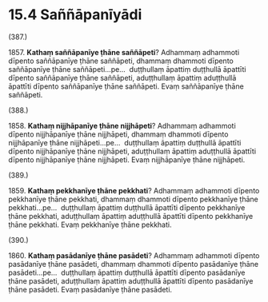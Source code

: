 

# 15.4 Saññāpanīyādi



(387.)

1857\. **Kathaṃ saññāpanīye ṭhāne saññāpeti**? Adhammaṃ adhammoti dīpento saññāpanīye ṭhāne saññāpeti, dhammaṃ dhammoti dīpento saññāpanīye ṭhāne saññāpeti…pe…  duṭṭhullaṃ āpattiṃ duṭṭhullā āpattīti dīpento saññāpanīye ṭhāne saññāpeti, aduṭṭhullaṃ āpattiṃ aduṭṭhullā āpattīti dīpento saññāpanīye ṭhāne saññāpeti. Evaṃ saññāpanīye ṭhāne saññāpeti.

(388.)

1858\. **Kathaṃ nijjhāpanīye ṭhāne nijjhāpeti**? Adhammaṃ adhammoti dīpento nijjhāpanīye ṭhāne nijjhāpeti, dhammaṃ dhammoti dīpento nijjhāpanīye ṭhāne nijjhāpeti…pe…  duṭṭhullaṃ āpattiṃ duṭṭhullā āpattīti dīpento nijjhāpanīye ṭhāne nijjhāpeti, aduṭṭhullaṃ āpattiṃ aduṭṭhullā āpattīti dīpento nijjhāpanīye ṭhāne nijjhāpeti. Evaṃ nijjhāpanīye ṭhāne nijjhāpeti.

(389.)

1859\. **Kathaṃ pekkhanīye ṭhāne pekkhati**? Adhammaṃ adhammoti dīpento pekkhanīye ṭhāne pekkhati, dhammaṃ dhammoti dīpento pekkhanīye ṭhāne pekkhati…pe…  duṭṭhullaṃ āpattiṃ duṭṭhullā āpattīti dīpento pekkhanīye ṭhāne pekkhati, aduṭṭhullaṃ āpattiṃ aduṭṭhullā āpattīti dīpento pekkhanīye ṭhāne pekkhati. Evaṃ pekkhanīye ṭhāne pekkhati.

(390.)

1860\. **Kathaṃ pasādanīye ṭhāne pasādeti**? Adhammaṃ adhammoti dīpento pasādanīye ṭhāne pasādeti, dhammaṃ dhammoti dīpento pasādanīye ṭhāne pasādeti…pe…  duṭṭhullaṃ āpattiṃ duṭṭhullā āpattīti dīpento pasādanīye ṭhāne pasādeti, aduṭṭhullaṃ āpattiṃ aduṭṭhullā āpattīti dīpento pasādanīye ṭhāne pasādeti. Evaṃ pasādanīye ṭhāne pasādeti.




